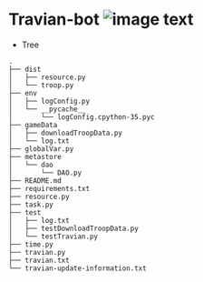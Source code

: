 # Travian-bot ![image text](https://www.travis-ci.org/rum2mojito/Travian-bot.svg?branch=master)

- Tree
```
.
├── dist
│   ├── resource.py
│   └── troop.py
├── env
│   ├── logConfig.py
│   └── __pycache__
│       └── logConfig.cpython-35.pyc
├── gameData
│   ├── downloadTroopData.py
│   └── log.txt
├── globalVar.py
├── metastore
│   └── dao
│       └── DAO.py
├── README.md
├── requirements.txt
├── resource.py
├── task.py
├── test
│   ├── log.txt
│   ├── testDownloadTroopData.py
│   └── testTravian.py
├── time.py
├── travian.py
├── travian.txt
└── travian-update-information.txt
```
